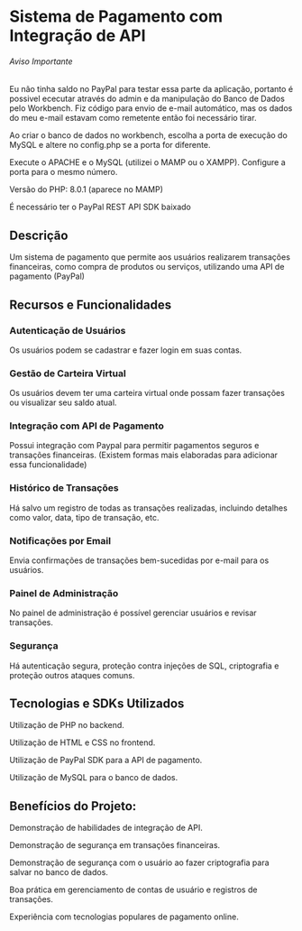 # Sistema de Pagamento com Integração de API

###### Aviso Importante
Eu não tinha saldo no PayPal para testar essa parte da aplicação, portanto é possivel ececutar através do admin e da manipulação do Banco de Dados pelo Workbench. Fiz código para envio de e-mail automático, mas os dados do meu e-mail estavam como remetente então foi necessário tirar.

Ao criar o banco de dados no workbench, escolha a porta de execução do MySQL e altere no config.php se a porta for diferente.

Execute o APACHE e o MySQL (utilizei o MAMP ou o XAMPP). Configure a porta para o mesmo número.

Versão do PHP: 8.0.1 (aparece no MAMP)

É necessário ter o PayPal REST API SDK baixado

## Descrição
Um sistema de pagamento que permite aos usuários realizarem transações financeiras, como compra de produtos ou serviços, utilizando uma API de pagamento (PayPal)

## Recursos e Funcionalidades

### Autenticação de Usuários
Os usuários podem se cadastrar e fazer login em suas contas.

### Gestão de Carteira Virtual
Os usuários devem ter uma carteira virtual onde possam fazer transações ou visualizar seu saldo atual.

### Integração com API de Pagamento
Possui integração com Paypal para permitir pagamentos seguros e transações financeiras. (Existem formas mais elaboradas para adicionar essa funcionalidade)

### Histórico de Transações
Há salvo um registro de todas as transações realizadas, incluindo detalhes como valor, data, tipo de transação, etc.

### Notificações por Email
Envia confirmações de transações bem-sucedidas por e-mail para os usuários.

### Painel de Administração
No painel de administração é possível gerenciar usuários e revisar transações.

### Segurança
Há autenticação segura, proteção contra injeções de SQL, criptografia e proteção outros ataques comuns.

## Tecnologias e SDKs Utilizados
Utilização de PHP no backend.

Utilização de HTML e CSS no frontend.

Utilização de PayPal SDK para a API de pagamento.

Utilização de MySQL para o banco de dados.

## Benefícios do Projeto:
Demonstração de habilidades de integração de API.

Demonstração de segurança em transações financeiras.

Demonstração de segurança com o usuário ao fazer criptografia para salvar no banco de dados.

Boa prática em gerenciamento de contas de usuário e registros de transações.

Experiência com tecnologias populares de pagamento online.